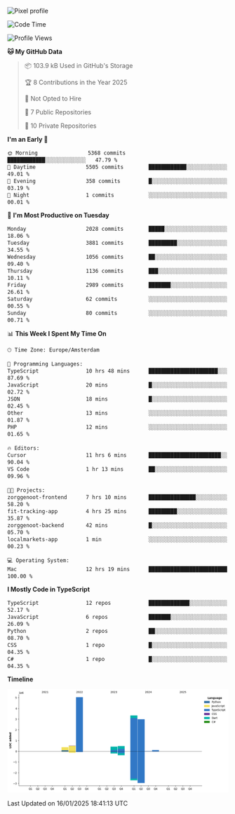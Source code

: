 ![Pixel profile](https://pixel-profile.vercel.app/api/github-stats?username=Atchferox&screen_effect=true&theme=rainbow
)


<!--START_SECTION:waka-->
![Code Time](http://img.shields.io/badge/Code%20Time-474%20hrs%2030%20mins-blue)

![Profile Views](http://img.shields.io/badge/Profile%20Views-0-blue)

**🐱 My GitHub Data** 

> 📦 103.9 kB Used in GitHub's Storage 
 > 
> 🏆 8 Contributions in the Year 2025
 > 
> 🚫 Not Opted to Hire
 > 
> 📜 7 Public Repositories 
 > 
> 🔑 10 Private Repositories 
 > 
**I'm an Early 🐤** 

```text
🌞 Morning                5368 commits        ████████████░░░░░░░░░░░░░   47.79 % 
🌆 Daytime                5505 commits        ████████████░░░░░░░░░░░░░   49.01 % 
🌃 Evening                358 commits         █░░░░░░░░░░░░░░░░░░░░░░░░   03.19 % 
🌙 Night                  1 commits           ░░░░░░░░░░░░░░░░░░░░░░░░░   00.01 % 
```
📅 **I'm Most Productive on Tuesday** 

```text
Monday                   2028 commits        █████░░░░░░░░░░░░░░░░░░░░   18.06 % 
Tuesday                  3881 commits        █████████░░░░░░░░░░░░░░░░   34.55 % 
Wednesday                1056 commits        ██░░░░░░░░░░░░░░░░░░░░░░░   09.40 % 
Thursday                 1136 commits        ███░░░░░░░░░░░░░░░░░░░░░░   10.11 % 
Friday                   2989 commits        ███████░░░░░░░░░░░░░░░░░░   26.61 % 
Saturday                 62 commits          ░░░░░░░░░░░░░░░░░░░░░░░░░   00.55 % 
Sunday                   80 commits          ░░░░░░░░░░░░░░░░░░░░░░░░░   00.71 % 
```


📊 **This Week I Spent My Time On** 

```text
🕑︎ Time Zone: Europe/Amsterdam

💬 Programming Languages: 
TypeScript               10 hrs 48 mins      ██████████████████████░░░   87.69 % 
JavaScript               20 mins             █░░░░░░░░░░░░░░░░░░░░░░░░   02.72 % 
JSON                     18 mins             █░░░░░░░░░░░░░░░░░░░░░░░░   02.45 % 
Other                    13 mins             ░░░░░░░░░░░░░░░░░░░░░░░░░   01.87 % 
PHP                      12 mins             ░░░░░░░░░░░░░░░░░░░░░░░░░   01.65 % 

🔥 Editors: 
Cursor                   11 hrs 6 mins       ███████████████████████░░   90.04 % 
VS Code                  1 hr 13 mins        ██░░░░░░░░░░░░░░░░░░░░░░░   09.96 % 

🐱‍💻 Projects: 
zorggenoot-frontend      7 hrs 10 mins       ███████████████░░░░░░░░░░   58.20 % 
fit-tracking-app         4 hrs 25 mins       █████████░░░░░░░░░░░░░░░░   35.87 % 
zorggenoot-backend       42 mins             █░░░░░░░░░░░░░░░░░░░░░░░░   05.70 % 
localmarkets-app         1 min               ░░░░░░░░░░░░░░░░░░░░░░░░░   00.23 % 

💻 Operating System: 
Mac                      12 hrs 19 mins      █████████████████████████   100.00 % 
```

**I Mostly Code in TypeScript** 

```text
TypeScript               12 repos            █████████████░░░░░░░░░░░░   52.17 % 
JavaScript               6 repos             ███████░░░░░░░░░░░░░░░░░░   26.09 % 
Python                   2 repos             ██░░░░░░░░░░░░░░░░░░░░░░░   08.70 % 
CSS                      1 repo              █░░░░░░░░░░░░░░░░░░░░░░░░   04.35 % 
C#                       1 repo              █░░░░░░░░░░░░░░░░░░░░░░░░   04.35 % 
```



**Timeline**

![Lines of Code chart](https://raw.githubusercontent.com/Atchferox/Atchferox/main/assets/bar_graph.png)


 Last Updated on 16/01/2025 18:41:13 UTC
<!--END_SECTION:waka-->
